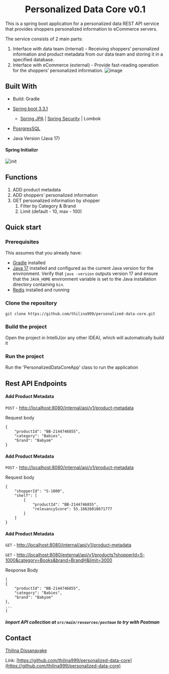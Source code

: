 <p align="center">
  <h1 align="center">Personalized Data Core v0.1</h1>

This is a spring boot application for a personalized data REST API service that provides shoppers personalized
information to eCommerce servers.

The service consists of 2 main parts:

1. Interface with data team (internal) - Receiving shoppers’ personalized information and product metadata from our data
   team and storing it in a specified database.
2. Interface with eCommerce (external) - Provide fast-reading operation for the shoppers’ personalized information.
   ![image](https://github.com/thilina999/personalized-data-core/assets/28834233/7c39ba15-a973-4c09-b57a-62b9fe22ec9d)

## Built With

* Build: Gradle
* [Spring boot 3.3.1](https://spring.io/projects/spring-boot)</br>
    - [Spring JPA](https://spring.io/projects/spring-data-jpa) | [Spring Security](https://spring.io/projects/spring-security) |
      Lombok

* [PosrgresSQL](https://www.postgresql.org/)

* Java Version (Java 17)

#### Spring Initializr

![init](https://github.com/thilina999/personalized-data-core/assets/28834233/6dd37f64-86db-4636-b448-e4fb10f9f414)

<!-- FUNCTIONS -->

## Functions

1. ADD product metadata
2. ADD shoppers’ personalized information
3. GET personalized information by shopper
    1. Filter by Category & Brand
    2. Limit (default - 10, max - 100)

## Quick start
### Prerequisites

This assumes that you already have:

- [Gradle](https://gradle.org/install/) installed
- [Java 17](https://adoptium.net/installation/) installed and configured as the current Java version for the environment.
  Verify that `java -version` outputs version 17 and ensure that the `JAVA_HOME` environment variable is set to the Java
  installation directory containing `bin`.
- [Redis](https://redis.io/docs/latest/operate/oss_and_stack/install/install-redis/) installed and running


### Clone the repository

```
git clone https://github.com/thilina999/personalized-data-core.git
```

### Build the project
Open the project in IntelliJ(or any other IDEA), which will automatically build it

### Run the project
Run the 'PersonalizedDataCoreApp' class to run the application

## Rest API Endpoints

#### Add Product Metadata

`POST` - [http://localhost:8080/internal/api/v1/product-metadata](http://localhost:8080/internal/api/v1/product-metadata)

Request body
```application/json
{
    "productId": "BB-2144746855",
    "category": "Babies",
    "brand": "Babyom"
}
```

#### Add Product Metadata

`POST` - [http://localhost:8080/internal/api/v1/product-metadata](http://localhost:8080/internal/api/v1/shopper-products)

Request body
```application/json
{
    "shopperId": "S-1000",
    "shelf": [
        {
            "productId": "BB-2144746855",
            "relevancyScore": 55.16626010671777
        }
    ]
}
```

#### Add Product Metadata

`GET` - [http://localhost:8080/internal/api/v1/product-metadata](http://localhost:8080/external/api/v1/products?shopperId=S-1000)

`GET` - [http://localhost:8080/external/api/v1/products?shopperId=S-1000&category=Books&brand=BrandH&limit=3000](http://localhost:8080/external/api/v1/products?shopperId=S-1000&category=Books&brand=BrandH&limit=3000)

Response Body
```application/json
[
{
    "productId": "BB-2144746855",
    "category": "Babies",
    "brand": "Babyom"
},
...
]
```
##### Import API collection at `src/main/resources/postman` to try with Postman 


<!-- LICENSE -->
<!-- ## License

Distributed under the MIT License. See `LICENSE` for more information.

 -->

<!-- CONTACT -->

## Contact

[Thilina Dissanayake](mailto:thilinad.contact@gmail.com)

Link: [https://github.com/thilina999/personalized-data-core](https://github.com/thilina999/personalized-data-core)

